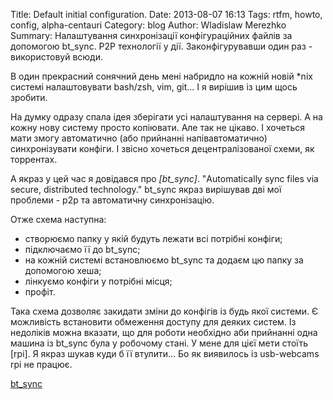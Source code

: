 Title: Default initial configuration.
Date: 2013-08-07 16:13
Tags: rtfm, howto, config, alpha-centauri
Category: blog
Author: Wladislaw Merezhko
Summary: Налаштування синхронізації конфігураційних файлів за допомогою bt_sync. P2P технології у дії. Законфігурувавши один раз - використовуй всюди.

В один прекрасний сонячний день мені набридло на кожній новій *nix системі налаштовувати bash/zsh, vim, git... І я вирішив із цим щось зробити.

На думку одразу спала ідея зберігати усі налаштування на сервері. А на кожну нову систему просто копіювати. Але так не цікаво. І хочеться мати змогу автоматично (або прийнанні напівавтоматично) синхронізувати конфіги. І звісно хочеться децентралізованої схеми, як торрентах.

А якраз у цей час я довідався про *[bt_sync]*. 
"Automatically sync files via secure, distributed technology."
bt_sync якраз вирішував дві мої проблеми - р2р та автоматичну синхронізацію.

Отже схема наступна:
* створюємо папку у якій будуть лежати всі потрібні конфіги;
* підключаємо її до bt_sync;
* на кожній системі встановлюємо bt_sync та додаєм цю папку за допомогою хеша;
* лінкуємо конфіги у потрібні місця;
* профіт.

Така схема дозволяє закидати зміни до конфігів із будь якої системи. Є можливість встановити обмеження доступу для деяких систем. Із недоліків можна вказати, що для роботи необхідно аби прийнанні одна машина із bt_sync була у робочому стані. У мене для цієї мети стоїть [rpi]. Я якраз шукав куди б її втулити... Бо як виявилось із usb-webcams rpi не працює.

[bt_sync](http://labs.bittorrent.com/experiments/sync.html)
